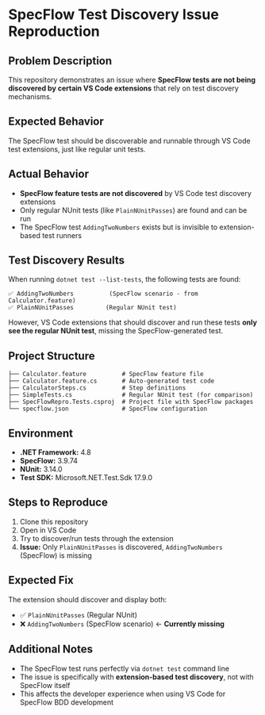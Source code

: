 # SpecFlow Test Discovery Issue Reproduction

## Problem Description

This repository demonstrates an issue where **SpecFlow tests are not being discovered by certain VS Code extensions** that rely on test discovery mechanisms.

## Expected Behavior

The SpecFlow test should be discoverable and runnable through VS Code test extensions, just like regular unit tests.

## Actual Behavior

- **SpecFlow feature tests are not discovered** by VS Code test discovery extensions
- Only regular NUnit tests (like `PlainNUnitPasses`) are found and can be run
- The SpecFlow test `AddingTwoNumbers` exists but is invisible to extension-based test runners

## Test Discovery Results

When running `dotnet test --list-tests`, the following tests are found:

```
✅ AddingTwoNumbers          (SpecFlow scenario - from Calculator.feature)
✅ PlainNUnitPasses         (Regular NUnit test)
```

However, VS Code extensions that should discover and run these tests **only see the regular NUnit test**, missing the SpecFlow-generated test.

## Project Structure

```
├── Calculator.feature          # SpecFlow feature file
├── Calculator.feature.cs       # Auto-generated test code  
├── CalculatorSteps.cs          # Step definitions
├── SimpleTests.cs              # Regular NUnit test (for comparison)
├── SpecFlowRepro.Tests.csproj  # Project file with SpecFlow packages
└── specflow.json               # SpecFlow configuration
```

## Environment

- **.NET Framework:** 4.8
- **SpecFlow:** 3.9.74
- **NUnit:** 3.14.0
- **Test SDK:** Microsoft.NET.Test.Sdk 17.9.0

## Steps to Reproduce

1. Clone this repository
2. Open in VS Code
3. Try to discover/run tests through the extension
4. **Issue:** Only `PlainNUnitPasses` is discovered, `AddingTwoNumbers` (SpecFlow) is missing

## Expected Fix

The extension should discover and display both:
- ✅ `PlainNUnitPasses` (Regular NUnit)  
- ❌ `AddingTwoNumbers` (SpecFlow scenario) ← **Currently missing**

## Additional Notes

- The SpecFlow test runs perfectly via `dotnet test` command line
- The issue is specifically with **extension-based test discovery**, not with SpecFlow itself
- This affects the developer experience when using VS Code for SpecFlow BDD development

